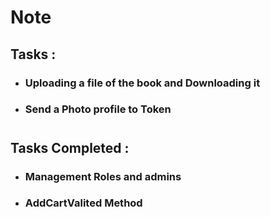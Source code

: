 # Note

## Tasks :
* ### Uploading a file of the book and Downloading it
* ### Send a Photo profile to Token
#
## Tasks Completed :
* ### Management Roles and admins
* ### AddCartValited Method
